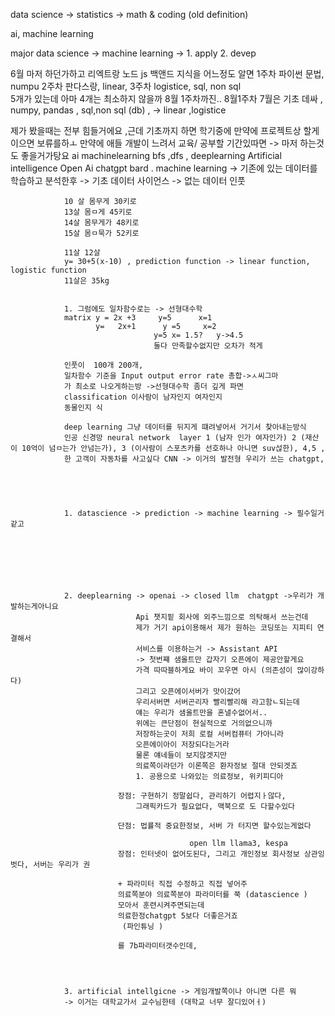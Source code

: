 data science -> statistics -> math & coding  (old definition)

ai, machine learning


major data science -> machine learning -> 1. apply 2. devep

6월 마저 하던가하고 리엑트랑 노드 js 백앤드 지식을 어느정도 알면
1주차 파이썬 문법, numpu
2주차 판다스랑, linear,
3주차 logistice, sql, non sql   
5개가 있는데 아마 4개는 최소하지 않을까
8월 1주차까진.. 8월1주차
7월은 기초 데싸 , numpy, pandas , sql,non sql (db) , -> linear ,logistice


제가 봤을때는 전부 힘들거에요 ,근데 기초까지 하면
학기중에 만약에 프로젝트상 할게이으면 보류를하ㅗ
만약에 애들 개발이 느려서 교육/ 공부할 기간있따면 -> 마저 하는것도 좋을거가탕요
                    ai
                 machinelearning                bfs ,dfs , 
                    deeplearning            Artificial intelligence
                     Open Ai
                chatgpt bard .
machine learning -> 기존에 있는 데이터를 학습하고 분석한후 -> 기초 데이터 사이언스
                ->  없는 데이터 인풋 


                10 살 몸무게 30키로
                13살 몸ㅁ게 45키로
                14살 몸무게가 48키로
                15살 몸ㅁ묵가 52키로

                11살 12살
                y= 30+5(x-10) , prediction function -> linear function, logistic function
                11살은 35kg


                1. 그럼에도 일차함수로는 -> 선형대수학
                matrix y = 2x +3     y=5      x=1
                       y=   2x+1      y =5     x=2
                                    y=5 x= 1.5?   y->4.5
                                    둘다 만족할수없지만 오차가 적게

                인풋이  100개 200개,
                일차함수 기준을 Input output error rate 총합->ㅅ씨그마
                가 최소로 나오게하는방 ->선형대수학 좀더 깊게 파면
                classification 이사람이 남자인지 여자인지
                동물인지 식

                deep learning 그냥 데이터를 뒤지게 떄려넣어서 거기서 찾아내는방식
                인공 신경망 neural network  layer 1 (남자 인가 여자인가) 2 (재산이 10억이 넘ㅁ는가 안넘는가), 3 (이사람이 스포츠카를 선호하나 아니면 suv섢한), 4,5 ,
                한 고객이 자동차를 사고싶다 CNN -> 이거의 발전형 우리가 쓰는 chatgpt,





                1. datascience -> prediction -> machine learning -> 필수일거같고






                
                2. deeplearning -> openai -> closed llm  chatgpt ->우리가 개발하는게아니요
                                Api 챗지핕 회사에 외주느낌으로 의탁해서 쓰는건데
                                제가 거기 api이용해서 제가 원하는 코딩또는 지피티 연결해서
                                서비스를 이용하는거 -> Assistant API
                                -> 첫번쨰 샘올트만 갑자기 오픈에이 제공안할게요
                                가격 따따블하게요 바이 꼬우면 아시 (의존성이 많이강하다)
                                그리고 오픈에이서버가 맛이갔어
                                우리서버면 서버곤리자 빨리빨리해 라고함ㄴ되는데
                                얘는 우리가 샘올트만을 혼낼수없어서..
                                위에는 큰단점이 현실적으로 거의없으니까
                                저장하는곳이 저희 로컬 서버컴퓨터 가아니라
                                오픈에이아이 저장되다는거라
                                물론 얘네들이 보지않겟지만
                                의료쪽이라던가 이론쪽은 환자정보 절대 안되겟죠
                                1. 공용으로 나와있는 의료정보, 위키피디아
                            
                            장점: 구현하기 정말쉽다, 관리하기 어렵지ㅏ않다,
                                그래픽카드가 필요없다, 맥북으로 도 다할수있다

                            단점: 법률적 중요한정보, 서버 가 터지면 할수있는게없다

                                            open llm llama3, kespa 
                            장점: 인터넷이 없어도된다, 그리고 개인정보 회사정보 상관잉벗다, 서버는 우리가 권
                        
                            + 파라미터 직접 수정하고 직접 넣어주
                            의료쪽분야 의료쪽분야 파라미터를 쭉 (datascience )
                            모아서 훈련시켜주면되는데
                            의료한정chatgpt 5보다 더좋은거죠
                             (파인튜닝 )

                            를 7b파라미터갯수인데,
                                           



                3. artificial intellgicne -> 게임개발쪽이나 아니면 다른 뭐 
                -> 이거는 대학교가서 교수님한테 (대학교 너무 잘디있어ㅓ)